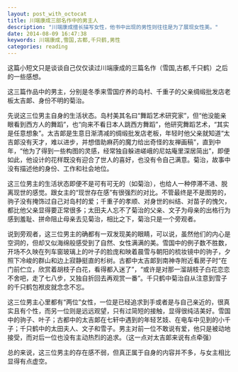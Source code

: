 ```yaml
---
layout: post_with_octocat
title: 川端康成三部名作中的男主人
description: "川端康成擅长描写女性，他书中出现的男性则往往是为了展现女性美。"
date: 2014-08-09 16:47:38
keywords: 川端康成,雪国,古都,千只鹤,男性
categories: reading
---
```

这篇小短文只是谈谈自己仅仅读过川端康成的三篇名作（雪国,古都,千只鹤）之后的一些感想。

这三篇作品中的男主，分别是冬季来雪国疗养的岛村、千重子的父亲绸缎批发店老板太吉郞、身份不明的菊治。

先说这三位男主自身的生活状态。岛村美其名曰“舞蹈艺术研究家”，但“他没能亲眼看到西方人的舞蹈”，也“向来不看日本人跳西方舞蹈”，他研究舞蹈艺术，“其实是任意想象”。太吉郞是生意日渐清减的绸缎批发店老板，年轻时他父亲就知道“太吉郞没有天才，难以进步，并想借助麻药的魔力给出奇怪的友禅画稿”，直到中年，“他为了得到一些构图的灵感，经常独自躲进嵯峨的尼姑庵里深居简出”，即便如此，他设计的花样既没有迎合了世人的喜好，也没有令自己满意。菊治，故事中没有描述他的身份、工作和社会地位。

这三位男主的生活状态即便不是可有可无的（如菊治），也给人一种停滞不进、脱离现世的感觉。跟女主的“现世存在感”有很强烈的对比。不管最终是不是图劳的，驹子没有掩饰过自己对岛村的爱；千重子的孝顺、对身世的纠结、对苗子的愧欠，都比他父亲显得要正常很多；太田夫人忘不了菊治的父亲、文子为母亲的出格行为感到羞耻、拼命阻止母亲去见菊治，相比之下，菊治只是一个旁观者。

说到旁观者，这三位男主的确都有一双发现美的眼睛，可以说，虽然他们的内心是空洞的，但却又似海绵般感受到了自然、女性满满的美。雪国中的例子数不胜数，开场不久映在列车窗玻璃上的叶子的脸庞和映着晨雪与朝阳的梳妆镜中的驹子，夕照下冷峻的群山和边上寂静挺直的杉树。古都中太吉郞到南神寺附近看房子时“在门前伫立，欣赏着胡枝子白花，看得都入迷了”，“或许是对那一溜胡枝子白花恋恋不舍吧，走了七八步，又独自折回去再观赏一番”。千只鹤中菊治自从注意到雪子的千只鹤包袱皮就念念不忘。

这三位男主心里都有“两位”女性，一位是已经追求到手或者是与自己亲近的，很真实且有个性，而另一位则是远远观望，只有过简短的接触，显得很纯洁美好。雪国中的驹子、叶子；古都中的太吉郞在七轩中遇到的年轻艺妓、在电车中见到的小千子；千只鹤中的太田夫人、文子和雪子。男主对前一位不敢说有爱，他只是被动地接受，而对后一位也没有主动热烈的追求。（这一点对太吉郞来说有点牵强）

总的来说，这三位男主的存在感不弱，但真正属于自身的内容并不多，与女主相比显得有点虚空。